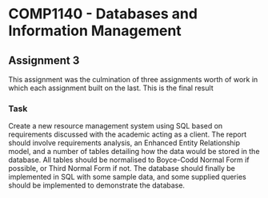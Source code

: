 # COMP1140 - Databases and Information Management
## Assignment 3
This assignment was the culmination of three assignments worth of work in which each assignment built on the last. This is the final result
### Task
Create a new resource management system using SQL based on requirements discussed with the academic acting as a client. The report should involve requirements analysis, an Enhanced Entity Relationship model, and a number of tables detailing how the data would be stored in the database. All tables should be normalised to Boyce-Codd Normal Form if possible, or Third Normal Form if not. The database should finally be implemented in SQL with some sample data, and some supplied queries should be implemented to demonstrate the database.